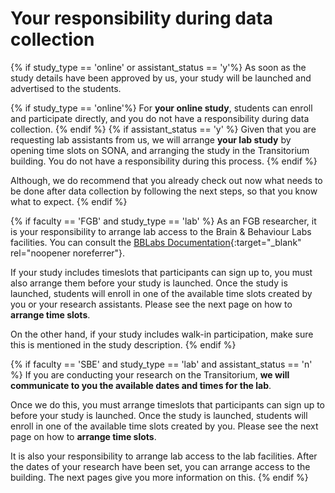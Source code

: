 
# Your responsibility during data collection

{% if study_type == 'online' or assistant_status == 'y'%}
As soon as the study details have been approved by us, your study will be launched and advertised to the students.

{% if study_type == 'online'%}
For **your online study**, students can enroll and participate directly, and you do not have a responsibility during data collection.
{% endif %}
{% if assistant_status == 'y' %}
Given that you are requesting lab assistants from us, we will arrange **your lab study** by opening time slots on SONA, and arranging the study in the Transitorium building. You do not have a responsibility during this process.
{% endif %}

Although, we do recommend that you already check out now what needs to be done after data collection by following the next steps, so that you know what to expect. 
{% endif %}

{% if faculty == 'FGB' and study_type == 'lab' %}
As an FGB researcher, it is your responsibility to arrange lab access to the Brain & Behaviour Labs facilities. You can consult the [BBLabs Documentation](https://brainbehavior.labs.vu.nl/docs#/){:target="_blank" rel="noopener noreferrer"}.

If your study includes timeslots that participants can sign up to, you must also arrange them before your study is launched. Once the study is launched, students will enroll in one of the available time slots created by you or your research assistants. Please see the next page on how to **arrange time slots**. 

On the other hand, if your study includes walk-in participation, make sure this is mentioned in the study description.
{% endif %}

{% if faculty == 'SBE' and study_type == 'lab' and assistant_status == 'n' %}
If you are conducting your research on the Transitorium, **we will communicate to you the available dates and times for the lab**. 

Once we do this, you must arrange timeslots that participants can sign up to before your study is launched. Once the study is launched, students will enroll in one of the available time slots created by you. Please see the next page on how to **arrange time slots**. 

It is also your responsibility to arrange lab access to the lab facilities. After the dates of your research have been set, you can arrange access to the building. The next pages give you more information on this.
{% endif %}
